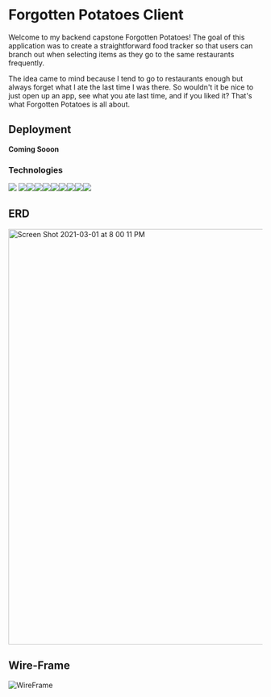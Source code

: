 
# Forgotten Potatoes Client
Welcome to my backend capstone Forgotten Potatoes! The goal of this application was to create a straightforward food tracker so that users can branch out when selecting items as they go to the same restaurants frequently. 

The idea came to mind because I tend to go to restaurants enough but always forget what I ate the last time I was there. So wouldn't it be nice to just open up an app, see what you ate last time, and if you liked it? That's what Forgotten Potatoes is all about.

## Deployment
**Coming Sooon**

### Technologies
<img src="https://img.shields.io/badge/CSS3-1572B6?style=for-the-badge&logo=css3&logoColor=white"/> <img src="https://img.shields.io/badge/JavaScript-323330?style=for-the-badge&logo=javascript&logoColor=F7DF1E"/><img src="https://img.shields.io/badge/npm-CB3837?style=for-the-badge&logo=npm&logoColor=white"/><img src="https://img.shields.io/badge/React-20232A?style=for-the-badge&logo=react&logoColor=61DAFB"/><img src="https://img.shields.io/badge/Bootstrap-563D7C?style=for-the-badge&logo=bootstrap&logoColor=white"/><img src="https://img.shields.io/badge/Material--UI-0081CB?style=for-the-badge&logo=material-ui&logoColor=white"/><img src="https://img.shields.io/badge/Django-092E20?style=for-the-badge&logo=django&logoColor=white"/><img src="https://img.shields.io/badge/Postman-FF6C37?style=for-the-badge&logo=Postman&logoColor=white"/><img src="https://img.shields.io/badge/HTML5-E34F26?style=for-the-badge&logo=html5&logoColor=white"/><img src="https://img.shields.io/badge/Python-3776AB?style=for-the-badge&logo=python&logoColor=white"/>

## ERD

<img width="824" alt="Screen Shot 2021-03-01 at 8 00 11 PM" src="https://user-images.githubusercontent.com/62916291/109590181-bd207180-7ac8-11eb-908d-02c9d91c281e.png">

## Wire-Frame


![WireFrame](https://user-images.githubusercontent.com/62916291/110061300-007b1a00-7d2d-11eb-87c4-6bcad7b2f3fa.jpg)



